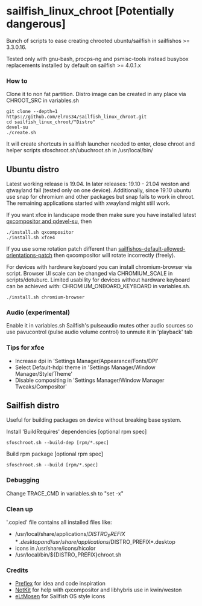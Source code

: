 # sailfish_linux_chroot [Potentially dangerous]

Bunch of scripts to ease creating chrooted ubuntu/sailfish in sailfishos >= 3.3.0.16.

Tested only with gnu-bash, procps-ng and psmisc-tools instead busybox replacements installed by default on sailfish >= 4.0.1.x

### How to

Clone it to non fat partition. Distro image can be created in any place via CHROOT_SRC in variables.sh
```
git clone --depth=1 https://github.com/elros34/sailfish_linux_chroot.git
cd sailfish_linux_chroot/"Distro"
devel-su
./create.sh
```
It will create shortcuts in sailfish launcher needed to enter, close chroot and helper scripts sfoschroot.sh/ubuchroot.sh in /usr/local/bin/

## Ubuntu distro
Latest working release is 19.04. In later releases: 19.10 - 21.04 weston and qtwayland fail (tested only on one device). Additionally, since 19.10 ubuntu use snap for chromium and other packages but snap fails to work in chroot. The remaining applications started with xwayland might still work. 

If you want xfce in landscape mode then make sure you have installed latest [qxcompositor and qdevel-su](https://build.merproject.org/package/show/home:elros34:sailfishapps/qxcompositor), then

```
./install.sh qxcompositor
./install.sh xfce4

```
If you use some rotation patch different than [sailfishos-default-allowed-orientations-patch](https://coderus.openrepos.net/pm2/project/sailfishos-default-allowed-orientations-patch) then qxcompositor will rotate incorrectly (freely).

For devices with hardware keyboard you can install chromium-browser via script. Browser UI scale can be changed via CHROMIUM_SCALE in scripts/dotuburc. Limited usability for devices without hardware keyboard can be achieved with: CHROMIUM_ONBOARD_KEYBOARD in variables.sh.

```
./install.sh chromium-browser
```

### Audio (experimental)

Enable it in variables.sh
Sailfish's pulseaudio mutes other audio sources so use pavucontrol (pulse audio volume control) to unmute it in 'playback' tab

### Tips for xfce

 - Increase dpi in 'Settings Manager/Appearance/Fonts/DPI'
 - Select Default-hdpi theme in 'Settings Manager/Window Manager/Style/Theme'
 - Disable compositing in 'Settings Manager/Window Manager Tweaks/Compositor'

## Sailfish distro

Useful for building packages on device without breaking base system.

Install 'BuildRequires' dependencies [optional rpm spec]
```
sfoschroot.sh --build-dep [rpm/*.spec]
```

Build rpm package [optional rpm spec]
```
sfoschroot.sh --build [rpm/*.spec]
```

### Debugging 

Change TRACE_CMD in variables.sh to "set -x"

### Clean up

'.copied' file contains all installed files like:
 - /usr/local/share/applications/$DISTRO_PREFIX*.desktop and /usr/share/applications/$DISTRO_PREFIX*.desktop
 - icons in /usr/share/icons/hicolor
 - /usr/local/bin/${DISTRO_PREFIX}chroot.sh

### Credits

 - [Preflex](https://talk.maemo.org/showthread.php?t=98882) for idea and code inspiration
 - [NotKit](https://github.com/notkit) for help with qxcompositor and libhybris use in kwin/weston
 - [eLtMosen](https://github.com/eLtMosen) for Sailfish OS style icons

